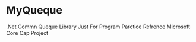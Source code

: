 # MyQueque
.Net Commn Queque Library
Just For Program Parctice 
Refrence Microsoft Core Cap Project  
